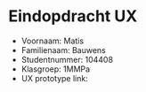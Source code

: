 # Eindopdracht UX

- Voornaam: Matis   
- Familienaam: Bauwens
- Studentnummer: 104408
- Klasgroep: 1MMPa
- UX prototype link: 